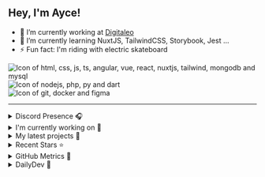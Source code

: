 ## Hey, I'm Ayce!

- 🔭 I’m currently working at <a href="https://www.digitaleo.com/">Digitaleo</a>
- 🌱 I’m currently learning NuxtJS, TailwindCSS, Storybook, Jest ...
- ⚡ Fun fact: I'm riding with electric skateboard

<div>
  <img src="https://skillicons.dev/icons?i=html,css,js,ts,angular,vue,react,nuxtjs,tailwind,mongodb,mysql" alt="Icon of html, css, js, ts, angular, vue, react, nuxtjs, tailwind, mongodb and mysql">
</div>
<div>
  <img src="https://skillicons.dev/icons?i=nodejs,php,py,dart" alt="Icon of nodejs, php, py and dart">
</div>
<div>
  <img src="https://skillicons.dev/icons?i=git,docker,figma" alt="Icon of git, docker and figma">
</div>


<hr>

<details>
  <summary>Discord Presence 🎧️</summary>
  
  [![Discord Presence](https://lanyard.cnrad.dev/api/538785123987095556)](https://discord.com/users/538785123987095556)
</details>

<details>
  <summary>I'm currently working on 👷</summary>
  

- [Ayce45/gitlab-history](https://github.com/Ayce45/gitlab-history) - Recreate my GitLab activity chart in Github (2 months ago)
- [Ayce45/bug-free-octo-fortnight](https://github.com/Ayce45/bug-free-octo-fortnight) - Clean dom render with vanillaJS (3 months ago)
- [Ayce45/taiwan-the-lucky-land](https://github.com/Ayce45/taiwan-the-lucky-land) - Nuxt full-stack app for taiwan the lucky land (5 months ago)
- [Ayce45/skills-resolve-merge-conflicts](https://github.com/Ayce45/skills-resolve-merge-conflicts) - Learn why conflicts happen and how to resolve them. (7 months ago)
- [Ayce45/gmail-pop3-auto-refresh](https://github.com/Ayce45/gmail-pop3-auto-refresh) - Chrome/Firefox extension to refresh unlimited POP3 email accounts of Gmail with a frequency of one minute for free. (7 months ago)
</details>

<details>
  <summary>My latest projects 🌱</summary>
  

- [Ayce45/mustache-inline-javascript-typescript-highlighter](https://github.com/Ayce45/mustache-inline-javascript-typescript-highlighter) - Syntax highlighting for Mustache inside JavaScript/TypeScript strings
- [Ayce45/bug-free-octo-fortnight](https://github.com/Ayce45/bug-free-octo-fortnight) - Clean dom render with vanillaJS
- [Ayce45/skill-setup-nuxt-base](https://github.com/Ayce45/skill-setup-nuxt-base) - The base image for the Nuxt
- [Ayce45/taiwan-the-lucky-land](https://github.com/Ayce45/taiwan-the-lucky-land) - Nuxt full-stack app for taiwan the lucky land
- [Ayce45/skills-resolve-merge-conflicts](https://github.com/Ayce45/skills-resolve-merge-conflicts) - Learn why conflicts happen and how to resolve them.
</details>

<details>
  <summary>Recent Stars ⭐</summary>
  

- [BriacDelaigue/shadcn-icon-picker](https://github.com/BriacDelaigue/shadcn-icon-picker) - An icon picker component for Vue featuring Lucide icons and shadcn/ui. Supports search, infinite scrolling and popovers. (6 days ago)
- [Gilux/wsfr2025-test-project](https://github.com/Gilux/wsfr2025-test-project) - Monorepo - Docs and Starters - Test Project for WSFR National Finals 2025 (1 week ago)
- [victorneuret/dailydrive](https://github.com/victorneuret/dailydrive) - Program to remove podcast from spotify daily drive playlist (7 months ago)
- [bamatar/unlinkedin](https://github.com/bamatar/unlinkedin) - One-click removal of LinkedIn connections (8 months ago)
- [KonradIT/goprowifihack](https://github.com/KonradIT/goprowifihack) - Unofficial GoPro WiFi API Documentation - HTTP GET requests for commands, status, livestreaming and media query. (2 years ago)
</details>

<details>
  <summary>GitHub Metrics 🌊</summary>
  
  <img align="center" src="/github-metrics.svg" alt="Metrics" width="400">
</details>

<details>
  <summary>DailyDev 📖</summary>
  
  <a href="https://app.daily.dev/ayce"><img src="https://api.daily.dev/devcards/v2/Kl4kv3BRMUjSY4Y3a5Tkq.png?type=default&r=cl3" width="356" alt="Evan JUGE's Dev Card"/></a>
</details>
